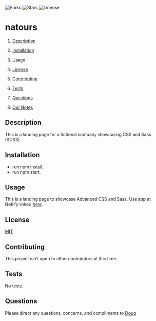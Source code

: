 ![Forks](https://img.shields.io/github/forks/AllAroundD/natours) ![Stars](https://img.shields.io/github/stars/AllAroundD/natours) ![License](https://img.shields.io/github/license/AllAroundD/natours)

# natours

1. [Description](#toc-desc)

2. [Installation](#toc-install)

3. [Usage](#toc-usage)

4. [License](#toc-license)

5. [Contributing](#toc-contrib)

6. [Tests](#toc-tests)

7. [Questions](#toc-contact)

8. [Our Notes](#notes)

<a id='toc-desc'></a>

## Description

This is a landing page for a fictional company showcasing CSS and Sass (SCSS).

<a id='toc-install'></a>

## Installation

- run npm install.
- run npm start.

<a id='toc-usage'></a>

## Usage

This is a landing page to showcase Advanced CSS and Sass.
Use app at Netlify linked [here](https://natours-dm.netlify.app/).

<a id='toc-license'></a>

## License

[MIT](LICENSE)

<a id='toc-contrib'></a>

## Contributing

This project isn't open to other contributors at this time.

<a id='toc-tests'></a>

## Tests

No tests.

<a id='toc-contact'></a>

## Questions

Please direct any questions, concerns, and compliments to [Doug](https://github.com/AllAroundD/)
